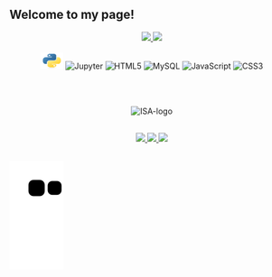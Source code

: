 ## Welcome to my page!

<div align="center">
  <a href="https://github.com/diogopinto1">
    <img height="180em" src="https://github-readme-stats.vercel.app/api?username=diogopinto1&show_icons=true&theme=dark&include_all_commits=true&count_private=true"/>
    <img height="180em" src="https://github-readme-stats.vercel.app/api/top-langs/?username=diogopinto1&layout=compact&langs_count=16&theme=dark"/>
  </a>
</div>

<br>

<div align="center">

  <img alt="Python" height="30" width="40" src="https://raw.githubusercontent.com/devicons/devicon/master/icons/python/python-original.svg"/>
  <img alt="Jupyter" height="30" width="40" src="https://cdn.jsdelivr.net/gh/devicons/devicon/icons/jupyter/jupyter-original-wordmark.svg"/>
  <img alt="HTML5" height="30" width="40" src="https://cdn.jsdelivr.net/gh/devicons/devicon/icons/html5/html5-original.svg"/>
  <img alt="MySQL" height="40" width="50" src="https://cdn.jsdelivr.net/gh/devicons/devicon/icons/mysql/mysql-original-wordmark.svg"/>
  <img alt="JavaScript" height="30" width="40" src="https://cdn.jsdelivr.net/gh/devicons/devicon/icons/javascript/javascript-original.svg"/>
  <img alt="CSS3" height="30" width="40" src="https://cdn.jsdelivr.net/gh/devicons/devicon/icons/css3/css3-original.svg"/>
  
  <br><br>
  
  <img align="center" alt="ISA-logo" height="100" src="https://i.imgur.com/ZF6s192.png"/> <!-- LOGO FUNCIONAL DO ISA -->

</div>

##

<div align="center">

  <a href="https://www.linkedin.com/in/diogoeugeniopinto" target="_blank">
    <img src="https://img.shields.io/badge/LinkedIn-0077B5?style=for-the-badge&logo=linkedin&logoColor=white"/>
  </a>

  <a href="mailto:diogoeugeniopinto@gmail.com" target="_blank">
    <img src="https://img.shields.io/badge/-Gmail-%23333?style=for-the-badge&logo=gmail&logoColor=white"/>
  </a>

  <a href="http://discord.com/users/547906880501055519" target="_blank">
    <img src="https://img.shields.io/badge/Discord-7289DA?style=for-the-badge&logo=discord&logoColor=white"/>
  </a>

</div>

<br>

![snake gif](https://github.com/diogopinto1/diogopinto1/blob/output/github-contribution-grid-snake.svg)
